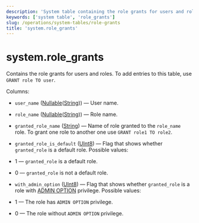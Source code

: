 ```yaml
---
description: 'System table containing the role grants for users and roles.'
keywords: ['system table', 'role_grants']
slug: /operations/system-tables/role-grants
title: 'system.role_grants'
---
```


# system.role_grants

Contains the role grants for users and roles. To add entries to this table, use `GRANT role TO user`.

Columns:

- `user_name` ([Nullable](../../sql-reference/data-types/nullable.md)([String](../../sql-reference/data-types/string.md))) — User name.

- `role_name` ([Nullable](../../sql-reference/data-types/nullable.md)([String](../../sql-reference/data-types/string.md))) — Role name.

- `granted_role_name` ([String](../../sql-reference/data-types/string.md)) — Name of role granted to the `role_name` role. To grant one role to another one use `GRANT role1 TO role2`.

- `granted_role_is_default` ([UInt8](/sql-reference/data-types/int-uint#integer-ranges)) — Flag that shows whether `granted_role` is a default role. Possible values:
- 1 — `granted_role` is a default role.
- 0 — `granted_role` is not a default role.

- `with_admin_option` ([UInt8](/sql-reference/data-types/int-uint#integer-ranges)) — Flag that shows whether `granted_role` is a role with [ADMIN OPTION](/sql-reference/statements/grant#admin-option) privilege. Possible values:
- 1 — The role has `ADMIN OPTION` privilege.
- 0 — The role without `ADMIN OPTION` privilege.
